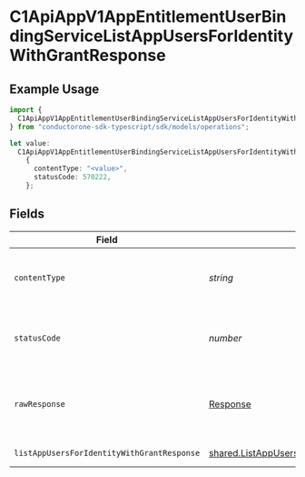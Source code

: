 # C1ApiAppV1AppEntitlementUserBindingServiceListAppUsersForIdentityWithGrantResponse

## Example Usage

```typescript
import {
  C1ApiAppV1AppEntitlementUserBindingServiceListAppUsersForIdentityWithGrantResponse,
} from "conductorone-sdk-typescript/sdk/models/operations";

let value:
  C1ApiAppV1AppEntitlementUserBindingServiceListAppUsersForIdentityWithGrantResponse =
    {
      contentType: "<value>",
      statusCode: 570222,
    };
```

## Fields

| Field                                                                                                                     | Type                                                                                                                      | Required                                                                                                                  | Description                                                                                                               |
| ------------------------------------------------------------------------------------------------------------------------- | ------------------------------------------------------------------------------------------------------------------------- | ------------------------------------------------------------------------------------------------------------------------- | ------------------------------------------------------------------------------------------------------------------------- |
| `contentType`                                                                                                             | *string*                                                                                                                  | :heavy_check_mark:                                                                                                        | HTTP response content type for this operation                                                                             |
| `statusCode`                                                                                                              | *number*                                                                                                                  | :heavy_check_mark:                                                                                                        | HTTP response status code for this operation                                                                              |
| `rawResponse`                                                                                                             | [Response](https://developer.mozilla.org/en-US/docs/Web/API/Response)                                                     | :heavy_check_mark:                                                                                                        | Raw HTTP response; suitable for custom response parsing                                                                   |
| `listAppUsersForIdentityWithGrantResponse`                                                                                | [shared.ListAppUsersForIdentityWithGrantResponse](../../../sdk/models/shared/listappusersforidentitywithgrantresponse.md) | :heavy_minus_sign:                                                                                                        | Successful response                                                                                                       |